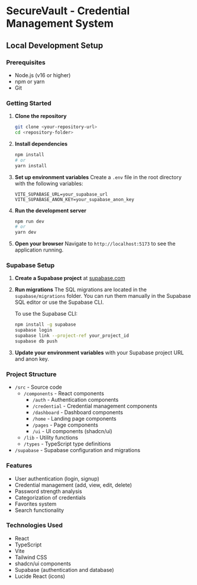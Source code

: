 # SecureVault - Credential Management System

## Local Development Setup

### Prerequisites
- Node.js (v16 or higher)
- npm or yarn
- Git

### Getting Started

1. **Clone the repository**
   ```bash
   git clone <your-repository-url>
   cd <repository-folder>
   ```

2. **Install dependencies**
   ```bash
   npm install
   # or
   yarn install
   ```

3. **Set up environment variables**
   Create a `.env` file in the root directory with the following variables:
   ```
   VITE_SUPABASE_URL=your_supabase_url
   VITE_SUPABASE_ANON_KEY=your_supabase_anon_key
   ```

4. **Run the development server**
   ```bash
   npm run dev
   # or
   yarn dev
   ```

5. **Open your browser**
   Navigate to `http://localhost:5173` to see the application running.

### Supabase Setup

1. **Create a Supabase project** at [supabase.com](https://supabase.com)

2. **Run migrations**
   The SQL migrations are located in the `supabase/migrations` folder. You can run them manually in the Supabase SQL editor or use the Supabase CLI.

   To use the Supabase CLI:
   ```bash
   npm install -g supabase
   supabase login
   supabase link --project-ref your_project_id
   supabase db push
   ```

3. **Update your environment variables** with your Supabase project URL and anon key.

### Project Structure

- `/src` - Source code
  - `/components` - React components
    - `/auth` - Authentication components
    - `/credential` - Credential management components
    - `/dashboard` - Dashboard components
    - `/home` - Landing page components
    - `/pages` - Page components
    - `/ui` - UI components (shadcn/ui)
  - `/lib` - Utility functions
  - `/types` - TypeScript type definitions
- `/supabase` - Supabase configuration and migrations

### Features

- User authentication (login, signup)
- Credential management (add, view, edit, delete)
- Password strength analysis
- Categorization of credentials
- Favorites system
- Search functionality

### Technologies Used

- React
- TypeScript
- Vite
- Tailwind CSS
- shadcn/ui components
- Supabase (authentication and database)
- Lucide React (icons)
